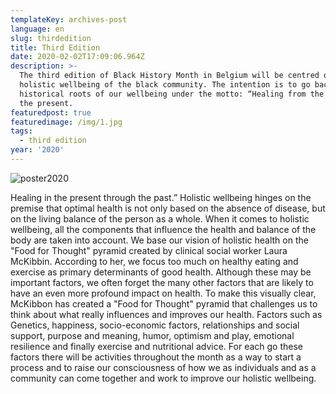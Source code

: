 ```yaml
---
templateKey: archives-post
language: en
slug: thirdedition
title: Third Edition
date: 2020-02-02T17:09:06.964Z
description: >-
  The third edition of Black History Month in Belgium will be centred on the
  holistic wellbeing of the black community. The intention is to go back to the
  historical roots of our wellbeing under the motto: “Healing from the past in
  the present.
featuredpost: true
featuredimage: /img/1.jpg
tags:
  - third edition
year: '2020'
---
```

![poster2020](/img/1.jpg "Poster 2020")

Healing in the present through the past.” Holistic wellbeing hinges on the premise that optimal health is not only based on the absence of disease, but on the living balance of the person as a whole. When it comes to holistic wellbeing, all the components that influence the health and balance of the body are taken into account. We base our vision of holistic health on the "Food for Thought" pyramid created by clinical social worker Laura McKibbin. According to her, we focus too much on healthy eating and exercise as primary determinants of good health. Although these may be important factors, we often forget the many other factors that are likely to have an even more profound impact on health. To make this visually clear, McKibbon has created a "Food for Thought" pyramid that challenges us to think about what really influences and improves our health. Factors such as Genetics, happiness, socio-economic factors, relationships and social support, purpose and meaning, humor, optimism and play, emotional resilience and finally exercise and nutritional advice. For each go these factors there will be activities throughout the month as a way to start a process and to raise our consciousness of how we as individuals and as a community can come together and work to improve our holistic wellbeing.
